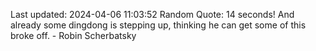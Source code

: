 Last updated: 2024-04-06 11:03:52
Random Quote: 14 seconds! And already some dingdong is stepping up, thinking he can get some of this broke off. - Robin Scherbatsky
